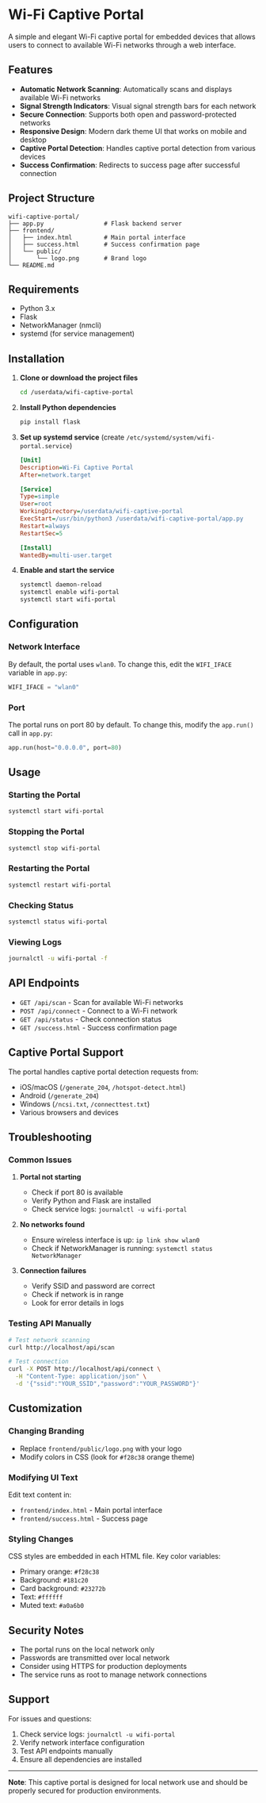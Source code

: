 # Wi-Fi Captive Portal

A simple and elegant Wi-Fi captive portal for embedded devices that allows users to connect to available Wi-Fi networks through a web interface.

## Features

- **Automatic Network Scanning**: Automatically scans and displays available Wi-Fi networks
- **Signal Strength Indicators**: Visual signal strength bars for each network
- **Secure Connection**: Supports both open and password-protected networks
- **Responsive Design**: Modern dark theme UI that works on mobile and desktop
- **Captive Portal Detection**: Handles captive portal detection from various devices
- **Success Confirmation**: Redirects to success page after successful connection

## Project Structure

```
wifi-captive-portal/
├── app.py                 # Flask backend server
├── frontend/
│   ├── index.html         # Main portal interface
│   ├── success.html       # Success confirmation page
│   └── public/
│       └── logo.png       # Brand logo
└── README.md
```

## Requirements

- Python 3.x
- Flask
- NetworkManager (nmcli)
- systemd (for service management)

## Installation

1. **Clone or download the project files**

   ```bash
   cd /userdata/wifi-captive-portal
   ```

2. **Install Python dependencies**

   ```bash
   pip install flask
   ```

3. **Set up systemd service** (create `/etc/systemd/system/wifi-portal.service`)

   ```ini
   [Unit]
   Description=Wi-Fi Captive Portal
   After=network.target

   [Service]
   Type=simple
   User=root
   WorkingDirectory=/userdata/wifi-captive-portal
   ExecStart=/usr/bin/python3 /userdata/wifi-captive-portal/app.py
   Restart=always
   RestartSec=5

   [Install]
   WantedBy=multi-user.target
   ```

4. **Enable and start the service**
   ```bash
   systemctl daemon-reload
   systemctl enable wifi-portal
   systemctl start wifi-portal
   ```

## Configuration

### Network Interface

By default, the portal uses `wlan0`. To change this, edit the `WIFI_IFACE` variable in `app.py`:

```python
WIFI_IFACE = "wlan0"
```

### Port

The portal runs on port 80 by default. To change this, modify the `app.run()` call in `app.py`:

```python
app.run(host="0.0.0.0", port=80)
```

## Usage

### Starting the Portal

```bash
systemctl start wifi-portal
```

### Stopping the Portal

```bash
systemctl stop wifi-portal
```

### Restarting the Portal

```bash
systemctl restart wifi-portal
```

### Checking Status

```bash
systemctl status wifi-portal
```

### Viewing Logs

```bash
journalctl -u wifi-portal -f
```

## API Endpoints

- `GET /api/scan` - Scan for available Wi-Fi networks
- `POST /api/connect` - Connect to a Wi-Fi network
- `GET /api/status` - Check connection status
- `GET /success.html` - Success confirmation page

## Captive Portal Support

The portal handles captive portal detection requests from:

- iOS/macOS (`/generate_204`, `/hotspot-detect.html`)
- Android (`/generate_204`)
- Windows (`/ncsi.txt`, `/connecttest.txt`)
- Various browsers and devices

## Troubleshooting

### Common Issues

1. **Portal not starting**

   - Check if port 80 is available
   - Verify Python and Flask are installed
   - Check service logs: `journalctl -u wifi-portal`

2. **No networks found**

   - Ensure wireless interface is up: `ip link show wlan0`
   - Check if NetworkManager is running: `systemctl status NetworkManager`

3. **Connection failures**
   - Verify SSID and password are correct
   - Check if network is in range
   - Look for error details in logs

### Testing API Manually

```bash
# Test network scanning
curl http://localhost/api/scan

# Test connection
curl -X POST http://localhost/api/connect \
  -H "Content-Type: application/json" \
  -d '{"ssid":"YOUR_SSID","password":"YOUR_PASSWORD"}'
```

## Customization

### Changing Branding

- Replace `frontend/public/logo.png` with your logo
- Modify colors in CSS (look for `#f28c38` orange theme)

### Modifying UI Text

Edit text content in:

- `frontend/index.html` - Main portal interface
- `frontend/success.html` - Success page

### Styling Changes

CSS styles are embedded in each HTML file. Key color variables:

- Primary orange: `#f28c38`
- Background: `#181c20`
- Card background: `#23272b`
- Text: `#ffffff`
- Muted text: `#a0a6b0`

## Security Notes

- The portal runs on the local network only
- Passwords are transmitted over local network
- Consider using HTTPS for production deployments
- The service runs as root to manage network connections

## Support

For issues and questions:

1. Check service logs: `journalctl -u wifi-portal`
2. Verify network interface configuration
3. Test API endpoints manually
4. Ensure all dependencies are installed

---

**Note**: This captive portal is designed for local network use and should be properly secured for production environments.
